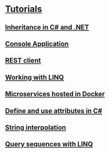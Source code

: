 # [Tutorials](index.md)
## [Inheritance in C# and .NET](inheritance.md)
## [Console Application](console-teleprompter.md)
## [REST client](console-webapiclient.md)
## [Working with LINQ](working-with-linq.md)
## [Microservices hosted in Docker](microservices.md)
## [Define and use attributes in C#](attributes.md)
## [String interpolation](string-interpolation.md)
## [Query sequences with LINQ](working-with-linq.md)
